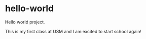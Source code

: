 # hello-world
Hello world project.

This is my first class at USM and I am excited to start school again!
